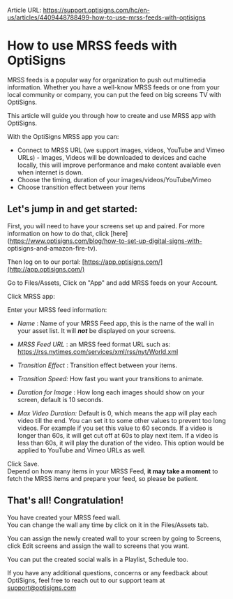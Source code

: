 Article URL: https://support.optisigns.com/hc/en-us/articles/4409448788499-how-to-use-mrss-feeds-with-optisigns

# How to use MRSS feeds with OptiSigns

MRSS feeds is a popular way for organization to push out multimedia
information. Whether you have a well-know MRSS feeds or one from your local
community or company, you can put the feed on big screens TV with OptiSigns.

This article will guide you through how to create and use MRSS app with
OptiSigns.

With the OptiSigns MRSS app you can:

  * Connect to MRSS URL (we support images, videos, YouTube and Vimeo URLs) - Images, Videos will be downloaded to devices and cache locally, this will improve performance and make content available even when internet is down.
  * Choose the timing, duration of your images/videos/YouTube/Vimeo
  * Choose transition effect between your items

## **Let's jump in and get started:**

First, you will need to have your screens set up and paired. For more
information on how to do that, click
[here](https://www.optisigns.com/blog/how-to-set-up-digital-signs-with-
optisigns-and-amazon-fire-tv).

Then log on to our portal:
[https://app.optisigns.com/](http://app.optisigns.com/)

Go to Files/Assets, Click on "App" and add MRSS feeds on your Account.

Click MRSS app:

Enter your MRSS feed information:

  * _Name_ : Name of your MRSS Feed app, this is the name of the wall in your asset list. It will _**not**_ be displayed on your screens.

  * _MRSS Feed URL_ : an MRSS feed format URL such as: <https://rss.nytimes.com/services/xml/rss/nyt/World.xml>

  * _Transition Effect_ : Transition effect between your items.

  * _Transition Speed:_ How fast you want your transitions to animate.

  * _Duration for Image_ : How long each images should show on your screen, default is 10 seconds.

  * _Max Video Duration:_ Default is 0, which means the app will play each video till the end. You can set it to some other values to prevent too long videos. For example if you set this value to 60 seconds. If a video is longer than 60s, it will get cut off at 60s to play next item. If a video is less than 60s, it will play the duration of the video. This option would be applied to YouTube and Vimeo URLs as well.

Click Save.  
Depend on how many items in your MRSS Feed, **it may take a moment** to fetch
the MRSS items and prepare your feed, so please be patient.  
  

## **That's all! Congratulation!**

You have created your MRSS feed wall.  
You can change the wall any time by click on it in the Files/Assets tab.

You can assign the newly created wall to your screen by going to Screens,
click Edit screens and assign the wall to screens that you want.

You can put the created social walls in a Playlist, Schedule too.

If you have any additional questions, concerns or any feedback about
OptiSigns, feel free to reach out to our support team at
[support@optisigns.com](mailto:support@optisigns.com)

